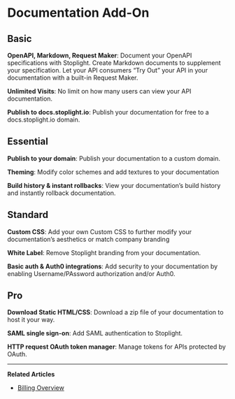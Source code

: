 # Documentation Add-On 

## Basic 

**OpenAPI, Markdown, Request Maker**: Document your OpenAPI specifications with Stoplight. Create Markdown documents to supplement your specification. Let your API consumers “Try Out” your API in your documentation with a built-in Request Maker. 

**Unlimited Visits**: No limit on how many users can view your API documentation. 

**Publish to docs.stoplight.io**: Publish your documentation for free to a docs.stoplight.io domain.

## Essential 

**Publish to your domain**: Publish your documentation to a custom domain. 

**Theming**: Modify color schemes and add textures to your documentation 

**Build history & instant rollbacks**: View your documentation’s build history and instantly rollback documentation. 

## Standard 

**Custom CSS**: Add your own Custom CSS to further modify your documentation’s aesthetics or match company branding 

**White Label**: Remove Stoplight branding from your documentation. 

**Basic auth & Auth0 integrations**: Add security to your documentation by enabling Username/PAssword authorization and/or Auth0. 

## Pro 

**Download Static HTML/CSS**: Download a zip file of your documentation to host it your way. 

**SAML single sign-on**: Add SAML authentication to Stoplight. 

**HTTP request OAuth token manager**: Manage tokens for APIs protected by OAuth.

---
**Related Articles**
- [Billing Overview](/platform/getting-started/billing/plans-overview)
